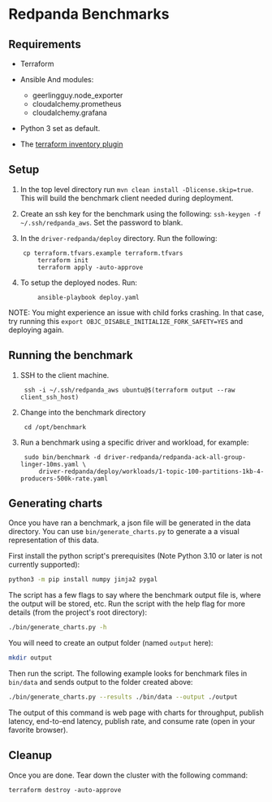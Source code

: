 # Redpanda Benchmarks

## Requirements

- Terraform

- Ansible
    And modules:  
    - geerlingguy.node_exporter
    - cloudalchemy.prometheus
    - cloudalchemy.grafana

- Python 3 set as default.

- The [terraform inventory plugin](https://github.com/adammck/terraform-inventory)

## Setup

1. In the top level directory run `mvn clean install -Dlicense.skip=true`. This will build the benchmark client needed during deployment.

2. Create an ssh key for the benchmark using the following: `ssh-keygen -f ~/.ssh/redpanda_aws`. Set the password to blank.

3. In the `driver-redpanda/deploy` directory.  Run the following: 
```
	cp terraform.tfvars.example terraform.tfvars
        terraform init
        terraform apply -auto-approve
```

4. To setup the deployed nodes. Run:

```
        ansible-playbook deploy.yaml
```
NOTE: You might experience an issue with child forks crashing.  In that case,
try running this `export OBJC_DISABLE_INITIALIZE_FORK_SAFETY=YES` and deploying again.

## Running the benchmark

1. SSH to the client machine. 

        ssh -i ~/.ssh/redpanda_aws ubuntu@$(terraform output --raw client_ssh_host)

2. Change into the benchmark directory 

        cd /opt/benchmark

3. Run a benchmark using a specific driver and workload, for example: 

        sudo bin/benchmark -d driver-redpanda/redpanda-ack-all-group-linger-10ms.yaml \
            driver-redpanda/deploy/workloads/1-topic-100-partitions-1kb-4-producers-500k-rate.yaml

## Generating charts

Once you have ran a benchmark, a json file will be generated in the data directory. You can use `bin/generate_charts.py` to generate a a visual representation of this data.

First install the python script's prerequisites (Note Python 3.10 or later is not currently supported):

```bash
python3 -m pip install numpy jinja2 pygal
```

The script has a few flags to say where the benchmark output file is, where the output will be stored, etc. Run the script with the help flag for more details (from the project's root directory):

```bash
./bin/generate_charts.py -h
```

You will need to create an output folder (named `output` here):

```bash
mkdir output
```

Then run the script. The following example looks for benchmark files in `bin/data` and sends output to the folder created above:

```bash
./bin/generate_charts.py --results ./bin/data --output ./output
```

The output of this command is web page with charts for throughput, publish latency, end-to-end latency, publish rate, and consume rate (open in your favorite browser).

## Cleanup

Once you are done. Tear down the cluster with the following command: 

	terraform destroy -auto-approve

